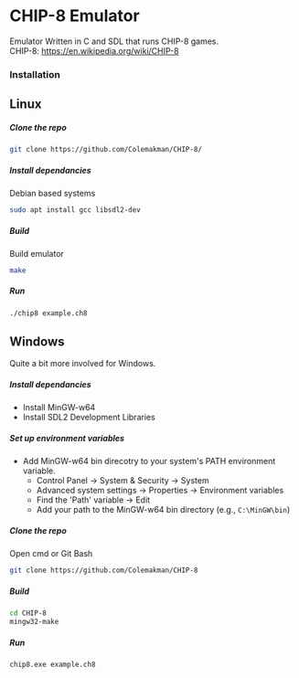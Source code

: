 # CHIP-8 Emulator

Emulator Written in C and SDL that runs CHIP-8 games.  
CHIP-8: https://en.wikipedia.org/wiki/CHIP-8  

### Installation

## Linux

##### Clone the repo
```bash
git clone https://github.com/Colemakman/CHIP-8/
```
##### Install dependancies

Debian based systems  
```bash
sudo apt install gcc libsdl2-dev
```
##### Build

Build emulator  
```bash
make
```
##### Run

```bash
./chip8 example.ch8
```

## Windows

Quite a bit more involved for Windows.

##### Install dependancies

- Install MinGW-w64
- Install SDL2 Development Libraries

##### Set up environment variables

- Add MinGW-w64 bin direcotry to your system's PATH environment variable.
    - Control Panel -> System & Security -> System
    - Advanced system settings -> Properties -> Environment variables
    - Find the 'Path' variable -> Edit
    - Add your path to the MinGW-w64 bin directory (e.g., `C:\MinGW\bin`)

##### Clone the repo

Open cmd or Git Bash
```bash
git clone https://github.com/Colemakman/CHIP-8
```

##### Build

```bash
cd CHIP-8
mingw32-make
```

##### Run
```bash
chip8.exe example.ch8
```

